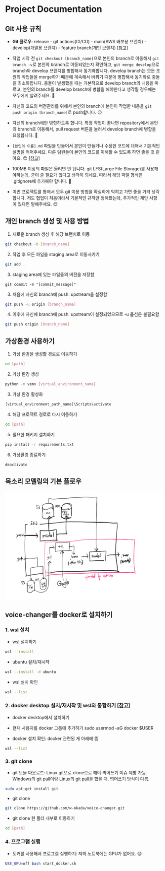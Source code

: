 # Project Documentation

## Git 사용 규칙

- **Git 플로우**: release - git actions(CI/CD) - main(AWS 배포용 브랜치) - develop(개발용 브랜치) - feature branch(개인 브랜치) [[참고]](https://gmlwjd9405.github.io/2018/05/11/types-of-git-branch.html)

- 작업 시작 전 `git checkout [branch_name]`으로 본인의 branch로 이동해서 `git branch -v`로 본인의 branch로 이동되었는지 확인하고, `git merge develop`으로 branch와 develop 브랜치를 병합해서 동기화합니다. develop branch는 모든 조원의 작업들을 merge하기 때문에 계속해서 바뀌기 때문에 병합해서 동기화로 충돌을 최소화합니다. 충돌이 발생했을 때는 기본적으로 develop branch의 내용을 따르고, 본인의 branch를 develop branch에 병합을 해야한다고 생각될 경우에는 모두에게 알려주세요. 🥺

- 자신의 코드의 버전관리를 위해서 본인의 branch에 본인이 작업한 내용을 `git push origin [branch_name]`로 push합니다. 😐

- 자신의 branch에만 병합하도록 합니다. 특정 작업이 끝나면 repository에서 본인의 branch로 이동해서, pull request 버튼을 눌러서 develop branch에 병합을 요청합니다. 🙂

- `[본인의 이름].md` 파일을 만들어서 본인이 만들거나 수정한 코드에 대해서 기본적인 설명을 적어주세요. 다른 팀원들이 본인의 코드를 이해할 수 있도록 하면 좋을 것 같아요. 😊 [[참고]](https://gist.github.com/ihoneymon/652be052a0727ad59601)

- 100MB 이상의 파일은 올리면 안 됩니다. git LFS(Large File Storage)를 사용해야하는데, 굳이 쓸 필요가 없다고 생각이 되네요. 따라서 해당 파일 형식은 .gitignore에 추가해야 합니다. 🥺

- 이번 프로젝트를 통해서 모두 git 이용 방법을 확실하게 익히고 가면 좋을 거라 생각합니다. 저도 협업이 처음이라서 기본적인 규칙만 정해봤는데, 추가적인 제안 사항이 있다면 말해주세요. 😊

## 개인 branch 생성 및 사용 방법

1. 새로운 branch 생성 후 해당 브랜치로 이동

```bash
git checkout -b [branch_name]
```

2. 작업 후 모든 파일을 staging area로 이동시키기

```bash
git add .
```

3. staging area에 있는 파일들의 버전을 저장함

```
git commit -m "[commit_message]"
```

3. 처음에 자신의 branch에 push: upstream을 설정함

```bash
git push -u origin [branch_name]
```

4. 이후에 자신에 branch에 push: upstream이 설정되었으므로 -u 옵션은 불필요함

```bash
git push origin [branch_name]
```

## 가상환경 사용하기

1. 가상 환경을 생성할 경로로 이동하기

```bash
cd [path]
```

2. 가상 환경 생성

```bash
python -m venv [virtual_environment_name]
```

3. 가상 환경 활성화

```bash
[virtual_environment_path_name]\Scripts\activate
```

4. 해당 프로젝트 경로로 다시 이동하기

```bash
cd [path]
```

5. 필요한 패키지 설치하기

```bash
pip install -r requirements.txt
```

6. 가상환경 종료하기

```bash
deactivate
```

## 목소리 모델링의 기본 플로우

![Data flow](/description_images/data-flow.PNG)

## voice-changer를 docker로 설치하기

### 1. wsl 설치

- wsl 설치하기

```bash
wsl --install
```

- ubuntu 설치/재시작

```bash
wsl --install -d ubuntu
```

- wsl 설치 확인

```bash
wsl --list
```

### 2. docker desktop 설치/재시작 및 wsl와 통합하기 [[참고]](https://www.youtube.com/watch?v=POo_Cg0eFMU)

- docker desktop에서 설치하기

- 현재 사용자를 docker 그룹에 추가하기
  sudo usermod -aG docker $USER

- docker 설치 확인: docker 관련된 게 아래에 뜸

```bash
wsl --list
```

### 3. git clone

- git 모듈 다운로드: Linux git으로 clone으로 해야 띄어쓰기 이슈 예방 가능. Windows의 git pull이랑 Linux의 git pull을 했을 때, 띄어쓰기 방식이 다름.

```bash
sudo apt-get install git
```

- git clone

```bash
git clone https://github.com/w-okada/voice-changer.git
```

- git clone 한 폴더 내부로 이동하기

```bash
cd [path]
```

### 4. 프로그램 실행

- 도커를 사용해서 프로그램 실행하기: 저희 노트북에는 GPU가 없어요. 😢

```bash
USE_GPU=off bash start_docker.sh
```
